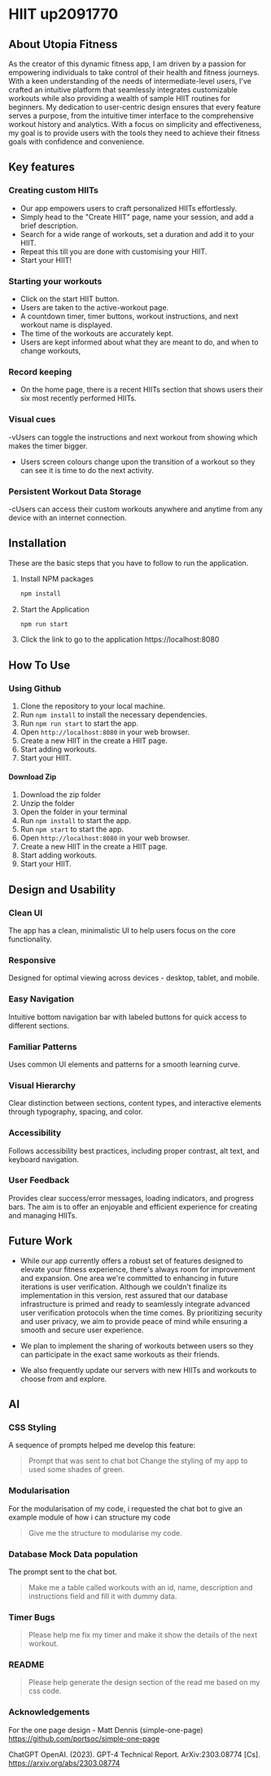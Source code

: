 # HIIT up2091770

## About Utopia Fitness
As the creator of this dynamic fitness app, I am driven by a passion for empowering individuals to take control of their health and fitness journeys. 
With a keen understanding of the needs of intermediate-level users, I've crafted an intuitive platform that seamlessly integrates customizable workouts while also providing a wealth of sample HIIT routines for beginners.
My dedication to user-centric design ensures that every feature serves a purpose, from the intuitive timer interface to the comprehensive workout history and analytics. 
With a focus on simplicity and effectiveness, my goal is to provide users with the tools they need to achieve their fitness goals with confidence and convenience.

## Key features

### Creating custom HIITs
- Our app empowers users to craft personalized HIITs effortlessly. 
- Simply head to the "Create HIIT" page, name your session, and add a brief description. 
- Search for a wide range of workouts, set a duration and add it to your HIIT.
- Repeat this till you are done with customising your HIIT.
- Start your HIIT!

### Starting your workouts
- Click on the start HIIT button.
- Users are taken to the active-workout page.
- A countdown timer, timer buttons, workout instructions, and next workout name is displayed.
- The time of the workouts are accurately kept.
- Users are kept informed about what they are meant to do, and when to change workouts,

### Record keeping
- On the home page, there is a recent HIITs section that shows users their six most recently performed HIITs.

### Visual cues
-vUsers can toggle the instructions and next workout from showing which makes the timer bigger. 
- Users screen colours change upon the transition of a workout so they can see it is time to do the next activity. 

### Persistent Workout Data Storage
-cUsers can access their custom workouts anywhere and anytime from any device with an internet connection. 

## Installation
These are the basic steps that you have to follow to run the application.
1. Install NPM packages
   ```sh
   npm install
   ```
2. Start the Application 
    ```sh
    npm run start
    ```
3. Click the link to go to the application
    https://localhost:8080

## How To Use

### Using Github
  1. Clone the repository to your local machine.
  2. Run `npm install` to install the necessary dependencies.
  3. Run `npm run start` to start the app.
  4. Open `http://localhost:8080` in your web browser.
  5. Create a new HIIT in the create a HIIT page.
  6. Start adding workouts.
  7. Start your HIIT.

#### Download Zip

  1. Download the zip folder
  2. Unzip the folder
  3. Open the folder in your terminal
  4. Run `npm install` to start the app.
  5. Run `npm start` to start the app.
  6. Open `http://localhost:8080` in your web browser.
  7. Create a new HIIT in the create a HIIT page.
  8. Start adding workouts.
  9. Start your HIIT.



## Design and Usability

### Clean UI
The app has a clean, minimalistic UI to help users focus on the core functionality.

### Responsive
Designed for optimal viewing across devices - desktop, tablet, and mobile.

### Easy Navigation
Intuitive bottom navigation bar with labeled buttons for quick access to different sections.

### Familiar Patterns
Uses common UI elements and patterns for a smooth learning curve.

### Visual Hierarchy
Clear distinction between sections, content types, and interactive elements through typography, spacing, and color.

### Accessibility
Follows accessibility best practices, including proper contrast, alt text, and keyboard navigation.

### User Feedback
Provides clear success/error messages, loading indicators, and progress bars.
The aim is to offer an enjoyable and efficient experience for creating and managing HIITs.

## Future Work
- While our app currently offers a robust set of features designed to elevate your fitness experience, there's always room for improvement and expansion. One area we're committed to enhancing in future iterations is user verification. Although we couldn't finalize its implementation in this version, rest assured that our database infrastructure is primed and ready to seamlessly integrate advanced user verification protocols when the time comes. By prioritizing security and user privacy, we aim to provide peace of mind while ensuring a smooth and secure user experience. 

- We plan to implement the sharing of workouts between users so they can participate in the exact same workouts as their friends. 

- We also frequently update our servers with new HIITs and workouts to choose from and explore.

## AI

### CSS Styling
A sequence of prompts helped me develop this feature:

>  Prompt that was sent to chat bot
Change the styling of my app to used some shades of green.


### Modularisation
For the modularisation of my code, i requested the chat bot to give an example module of how i can structure my code

> Give me the structure to modularise my code.

### Database Mock Data population 
The prompt sent to the chat bot.

> Make me a table called workouts with an id, name, description and instructions field and fill it with dummy data.

### Timer Bugs

> Please help me fix my timer and make it show the details of the next workout.

### README

> Please help generate the design section of the read me based on my css code.

### Acknowledgements
For the one page design - Matt Dennis (simple-one-page) https://github.com/portsoc/simple-one-page

ChatGPT
OpenAI. (2023). GPT-4 Technical Report. ArXiv:2303.08774 [Cs]. https://arxiv.org/abs/2303.08774